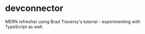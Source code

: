 # devconnector
MERN refresher using Brad Traversy's tutorial - experimenting with TypeScript as well.

